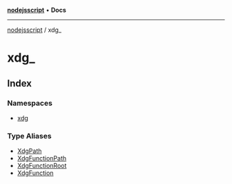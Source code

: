 [**nodejsscript**](../../README.md) • **Docs**

***

[nodejsscript](../../README.md) / xdg\_

# xdg\_

## Index

### Namespaces

- [xdg](namespaces/xdg/README.md)

### Type Aliases

- [XdgPath](type-aliases/XdgPath.md)
- [XdgFunctionPath](type-aliases/XdgFunctionPath.md)
- [XdgFunctionRoot](type-aliases/XdgFunctionRoot.md)
- [XdgFunction](type-aliases/XdgFunction.md)

